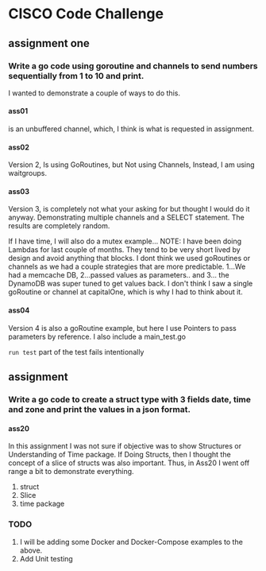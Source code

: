 # CISCO Code Challenge


## assignment one

### Write a go code using goroutine and channels to send numbers sequentially from 1 to 10 and print.
I wanted to demonstrate a couple of ways to do this.

#### ass01 
is an unbuffered channel, which, I think is what is requested in assignment. 

#### ass02
Version 2, Is using GoRoutines, but Not using Channels, Instead, I am using waitgroups.  

#### ass03
Version 3, is completely not what your asking for but thought I would do it anyway.  Demonstrating multiple channels and a SELECT statement.  The results are completely random.

If I have time, I will also do a mutex example...
NOTE:   I have been doing Lambdas for last couple of months.  They tend to be very short lived by design and avoid anything that blocks.  I dont think we used goRoutines or channels as we had a couple strategies that are more predictable.  1...We had a memcache DB, 2...passed values as parameters.. and 3... the DynamoDB was super tuned to get values back.  I don't think I saw a single goRoutine or channel at capitalOne, which is why I had to think about it.

#### ass04
Version 4
is also a goRoutine example, but here I use Pointers to pass parameters by reference.
I also include a main_test.go

``` run test ```
part of the test fails intentionally


## assignment 

### Write a go code to create a struct type with 3 fields date, time and zone and print the values in a json format.

#### ass20
In this assignment I was not sure if objective was to show Structures or Understanding of Time package. If Doing Structs, then I thought the concept of a slice of structs was also important.  Thus, in Ass20 I went off range a bit to demonstrate everything.

1. struct
2. Slice
3. time package

###  TODO
1. I will be adding some Docker and Docker-Compose examples to the above.
2. Add Unit testing

